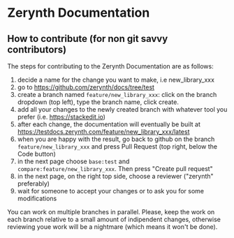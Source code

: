 # Zerynth Documentation

## How to contribute (for non git savvy contributors)

The steps for contributing to the Zerynth Documentation are as follows:

1. decide a name for the change you want to make, i.e new_library_xxx
2. go to https://github.com/zerynth/docs/tree/test
3. create a branch named ```feature/new_library_xxx```: click on the branch dropdown (top left), type the branch name, click create. 
4. add all your changes to the newly created branch with whatever tool you prefer (i.e. https://stackedit.io)
5. after each change, the documentation will eventually be built at https://testdocs.zerynth.com/feature/new_library_xxx/latest
6. when you are happy with the result, go back to github on the branch ```feature/new_library_xxx``` and press Pull Request (top right, below the Code button)
7. in the next page choose ```base:test``` and ```compare:feature/new_library_xxx```. Then press "Create pull request"
8. in the next page, on the right top side, choose a reviewer ("zerynth" preferably)
9. wait for someone to accept your changes or to ask you for some modifications

You can work on multiple branches in parallel. Please, keep the work on each branch relative to a small amount of indipendent changes, otherwise reviewing youe work will be a nightmare (which means it won't be done).
